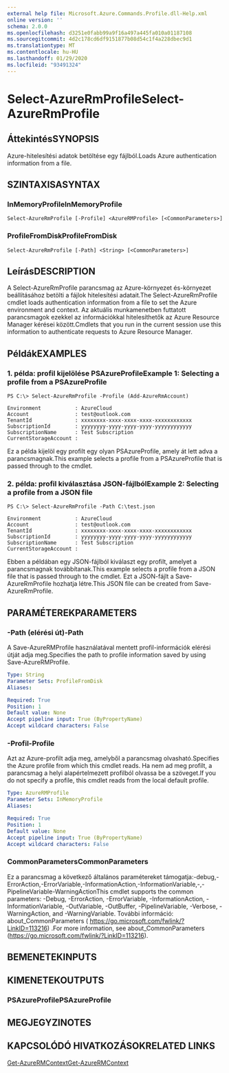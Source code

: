 ```yaml
---
external help file: Microsoft.Azure.Commands.Profile.dll-Help.xml
online version: ''
schema: 2.0.0
ms.openlocfilehash: d3251e0fabb99a9f16a497a445fa010a01187108
ms.sourcegitcommit: 4d2c178cd6df9151877b08d54c1f4a228dbec9d1
ms.translationtype: MT
ms.contentlocale: hu-HU
ms.lasthandoff: 01/29/2020
ms.locfileid: "93491324"
---
```

# <span data-ttu-id="e5dd5-101">Select-AzureRmProfile</span><span class="sxs-lookup"><span data-stu-id="e5dd5-101">Select-AzureRmProfile</span></span>

## <span data-ttu-id="e5dd5-102">Áttekintés</span><span class="sxs-lookup"><span data-stu-id="e5dd5-102">SYNOPSIS</span></span>
<span data-ttu-id="e5dd5-103">Azure-hitelesítési adatok betöltése egy fájlból.</span><span class="sxs-lookup"><span data-stu-id="e5dd5-103">Loads Azure authentication information from a file.</span></span>

## <span data-ttu-id="e5dd5-104">SZINTAXISA</span><span class="sxs-lookup"><span data-stu-id="e5dd5-104">SYNTAX</span></span>

### <span data-ttu-id="e5dd5-105">InMemoryProfile</span><span class="sxs-lookup"><span data-stu-id="e5dd5-105">InMemoryProfile</span></span>
```
Select-AzureRmProfile [-Profile] <AzureRMProfile> [<CommonParameters>]
```

### <span data-ttu-id="e5dd5-106">ProfileFromDisk</span><span class="sxs-lookup"><span data-stu-id="e5dd5-106">ProfileFromDisk</span></span>
```
Select-AzureRmProfile [-Path] <String> [<CommonParameters>]
```

## <span data-ttu-id="e5dd5-107">Leírás</span><span class="sxs-lookup"><span data-stu-id="e5dd5-107">DESCRIPTION</span></span>
<span data-ttu-id="e5dd5-108">A Select-AzureRmProfile parancsmag az Azure-környezet és-környezet beállításához betölti a fájlok hitelesítési adatait.</span><span class="sxs-lookup"><span data-stu-id="e5dd5-108">The Select-AzureRmProfile cmdlet loads authentication information from a file to set the Azure environment and context.</span></span>
<span data-ttu-id="e5dd5-109">Az aktuális munkamenetben futtatott parancsmagok ezekkel az információkkal hitelesíthetők az Azure Resource Manager kérései között.</span><span class="sxs-lookup"><span data-stu-id="e5dd5-109">Cmdlets that you run in the current session use this information to authenticate requests to Azure Resource Manager.</span></span>

## <span data-ttu-id="e5dd5-110">Példák</span><span class="sxs-lookup"><span data-stu-id="e5dd5-110">EXAMPLES</span></span>

### <span data-ttu-id="e5dd5-111">1. példa: profil kijelölése PSAzureProfile</span><span class="sxs-lookup"><span data-stu-id="e5dd5-111">Example 1: Selecting a profile from a PSAzureProfile</span></span>
```
PS C:\> Select-AzureRmProfile -Profile (Add-AzureRmAccount)

Environment           : AzureCloud
Account               : test@outlook.com
TenantId              : xxxxxxxx-xxxx-xxxx-xxxx-xxxxxxxxxxxx
SubscriptionId        : yyyyyyyy-yyyy-yyyy-yyyy-yyyyyyyyyyyy
SubscriptionName      : Test Subscription
CurrentStorageAccount :
```

<span data-ttu-id="e5dd5-112">Ez a példa kijelöl egy profilt egy olyan PSAzureProfile, amely át lett adva a parancsmagnak.</span><span class="sxs-lookup"><span data-stu-id="e5dd5-112">This example selects a profile from a PSAzureProfile that is passed through to the cmdlet.</span></span>

### <span data-ttu-id="e5dd5-113">2. példa: profil kiválasztása JSON-fájlból</span><span class="sxs-lookup"><span data-stu-id="e5dd5-113">Example 2: Selecting a profile from a JSON file</span></span>
```
PS C:\> Select-AzureRmProfile -Path C:\test.json

Environment           : AzureCloud
Account               : test@outlook.com
TenantId              : xxxxxxxx-xxxx-xxxx-xxxx-xxxxxxxxxxxx
SubscriptionId        : yyyyyyyy-yyyy-yyyy-yyyy-yyyyyyyyyyyy
SubscriptionName      : Test Subscription
CurrentStorageAccount :
```

<span data-ttu-id="e5dd5-114">Ebben a példában egy JSON-fájlból kiválaszt egy profilt, amelyet a parancsmagnak továbbítanak.</span><span class="sxs-lookup"><span data-stu-id="e5dd5-114">This example selects a profile from a JSON file that is passed through to the cmdlet.</span></span> <span data-ttu-id="e5dd5-115">Ezt a JSON-fájlt a Save-AzureRmProfile hozhatja létre.</span><span class="sxs-lookup"><span data-stu-id="e5dd5-115">This JSON file can be created from Save-AzureRmProfile.</span></span>

## <span data-ttu-id="e5dd5-116">PARAMÉTEREK</span><span class="sxs-lookup"><span data-stu-id="e5dd5-116">PARAMETERS</span></span>

### <span data-ttu-id="e5dd5-117">-Path (elérési út)</span><span class="sxs-lookup"><span data-stu-id="e5dd5-117">-Path</span></span>
<span data-ttu-id="e5dd5-118">A Save-AzureRMProfile használatával mentett profil-információk elérési útját adja meg.</span><span class="sxs-lookup"><span data-stu-id="e5dd5-118">Specifies the path to profile information saved by using Save-AzureRMProfile.</span></span>

```yaml
Type: String
Parameter Sets: ProfileFromDisk
Aliases: 

Required: True
Position: 1
Default value: None
Accept pipeline input: True (ByPropertyName)
Accept wildcard characters: False
```

### <span data-ttu-id="e5dd5-119">-Profil</span><span class="sxs-lookup"><span data-stu-id="e5dd5-119">-Profile</span></span>
<span data-ttu-id="e5dd5-120">Azt az Azure-profilt adja meg, amelyből a parancsmag olvasható.</span><span class="sxs-lookup"><span data-stu-id="e5dd5-120">Specifies the Azure profile from which this cmdlet reads.</span></span>
<span data-ttu-id="e5dd5-121">Ha nem ad meg profilt, a parancsmag a helyi alapértelmezett profilból olvassa be a szöveget.</span><span class="sxs-lookup"><span data-stu-id="e5dd5-121">If you do not specify a profile, this cmdlet reads from the local default profile.</span></span>

```yaml
Type: AzureRMProfile
Parameter Sets: InMemoryProfile
Aliases: 

Required: True
Position: 1
Default value: None
Accept pipeline input: True (ByPropertyName)
Accept wildcard characters: False
```

### <span data-ttu-id="e5dd5-122">CommonParameters</span><span class="sxs-lookup"><span data-stu-id="e5dd5-122">CommonParameters</span></span>
<span data-ttu-id="e5dd5-123">Ez a parancsmag a következő általános paramétereket támogatja:-debug,-ErrorAction,-ErrorVariable,-InformationAction,-InformationVariable,-,-PipelineVariable-WarningAction</span><span class="sxs-lookup"><span data-stu-id="e5dd5-123">This cmdlet supports the common parameters: -Debug, -ErrorAction, -ErrorVariable, -InformationAction, -InformationVariable, -OutVariable, -OutBuffer, -PipelineVariable, -Verbose, -WarningAction, and -WarningVariable.</span></span> <span data-ttu-id="e5dd5-124">További információ: about_CommonParameters ( https://go.microsoft.com/fwlink/?LinkID=113216) .</span><span class="sxs-lookup"><span data-stu-id="e5dd5-124">For more information, see about_CommonParameters (https://go.microsoft.com/fwlink/?LinkID=113216).</span></span>

## <span data-ttu-id="e5dd5-125">BEMENETEK</span><span class="sxs-lookup"><span data-stu-id="e5dd5-125">INPUTS</span></span>

## <span data-ttu-id="e5dd5-126">KIMENETEK</span><span class="sxs-lookup"><span data-stu-id="e5dd5-126">OUTPUTS</span></span>

### <span data-ttu-id="e5dd5-127">PSAzureProfile</span><span class="sxs-lookup"><span data-stu-id="e5dd5-127">PSAzureProfile</span></span>

## <span data-ttu-id="e5dd5-128">MEGJEGYZI</span><span class="sxs-lookup"><span data-stu-id="e5dd5-128">NOTES</span></span>

## <span data-ttu-id="e5dd5-129">KAPCSOLÓDÓ HIVATKOZÁSOK</span><span class="sxs-lookup"><span data-stu-id="e5dd5-129">RELATED LINKS</span></span>

[<span data-ttu-id="e5dd5-130">Get-AzureRMContext</span><span class="sxs-lookup"><span data-stu-id="e5dd5-130">Get-AzureRMContext</span></span>]()

